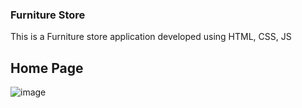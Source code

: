 ### Furniture Store
This is a Furniture store application developed using HTML, CSS, JS
## Home Page
![image](https://github.com/user-attachments/assets/255ff2c2-5405-442f-8a1c-f90453ce133b)
